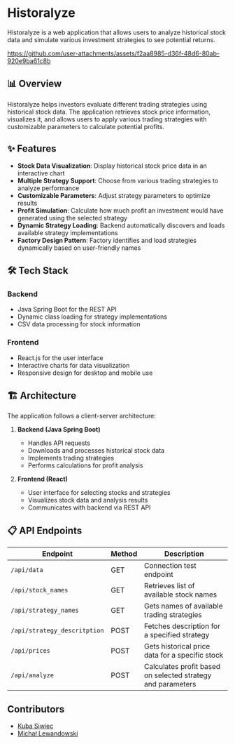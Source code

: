 # Historalyze

Historalyze is a web application that allows users to analyze historical stock data and simulate various investment strategies to see potential returns.

https://github.com/user-attachments/assets/f2aa8985-d36f-48d6-80ab-920e9ba61c8b

## 📊 Overview

Historalyze helps investors evaluate different trading strategies using historical stock data. The application retrieves stock price information, visualizes it, and allows users to apply various trading strategies with customizable parameters to calculate potential profits.

## ✨ Features

- **Stock Data Visualization**: Display historical stock price data in an interactive chart
- **Multiple Strategy Support**: Choose from various trading strategies to analyze performance
- **Customizable Parameters**: Adjust strategy parameters to optimize results
- **Profit Simulation**: Calculate how much profit an investment would have generated using the selected strategy
- **Dynamic Strategy Loading**: Backend automatically discovers and loads available strategy implementations
- **Factory Design Pattern**: Factory identifies and load strategies dynamically based on user-friendly names

## 🛠️ Tech Stack

### Backend
- Java Spring Boot for the REST API
- Dynamic class loading for strategy implementations
- CSV data processing for stock information

### Frontend
- React.js for the user interface
- Interactive charts for data visualization
- Responsive design for desktop and mobile use

## 🏗️ Architecture

The application follows a client-server architecture:

1. **Backend (Java Spring Boot)**
   - Handles API requests
   - Downloads and processes historical stock data
   - Implements trading strategies
   - Performs calculations for profit analysis

2. **Frontend (React)**
   - User interface for selecting stocks and strategies
   - Visualizes stock data and analysis results
   - Communicates with backend via REST API

## 📋 API Endpoints

| Endpoint | Method | Description |
|----------|--------|-------------|
| `/api/data` | GET | Connection test endpoint |
| `/api/stock_names` | GET | Retrieves list of available stock names |
| `/api/strategy_names` | GET | Gets names of available trading strategies |
| `/api/strategy_descritption` | POST | Fetches description for a specified strategy |
| `/api/prices` | POST | Gets historical price data for a specific stock |
| `/api/analyze` | POST | Calculates profit based on selected strategy and parameters |

## Contributors
- [Kuba Siwiec]([https://github.com/YourUsername](https://github.com/jakub-siwiec-3))
- [Michał Lewandowski]([https://github.com/Contributor1](https://github.com/lewmi5))
